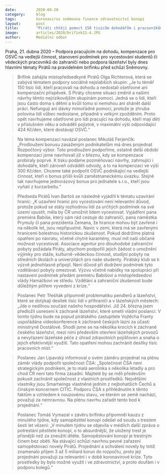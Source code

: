 ```yaml
---
date:         2020-04-20
category:     blog
tags:         koronavirus sněmovna finance zdravotnictví konopí
layout:       post
title:        "Piráti chtějí pomoct 150 tisícům dohodářům i pracovníkům v lázeňství, státní podporu soukromé společnosti ČSA odmítají"
image:        articles/2020/brifink21-4.JPG
author:       Mediální odbor
---
```




Praha, 21. dubna 2020 – Podpora pracujícím na dohodu, kompenzace pro OSVČ na vedlejší činnost, stanovení podmínek pro vycestování studentů či vědeckých pracovníků do zahraničí nebo podpora lázeňství byly dnes hlavními tématy Pirátů na pravidelném brífinku před schůzí Sněmovny.

> Brífink zahájila místopředsedkyně Pirátů Olga Richterová, která se zabývá tématem podpory sociálně nejslabších skupin: „Je tu téměř 150 tisíc lidí, kteří pracovali na dohodu a nedostali ošetřovné ani kompenzační příspěvek. S Piráty chceme situaci změnit a našimi návrhy těmto nejrizikovějším skupinám pomoci. Jedná se o lidi, kteří jsou často doma s dětmi a kvůli tomu si nemohou ani shánět další práci. Nefungují ani dávky mimořádné pomoci, protože je zhruba polovina lidí vůbec nedostane, případně s velkým zpožděním. Proto opět navrhujeme ošetřovné pro lidi pracující na dohodu, kteří mají děti v příslušném věku a odváděli pojistné, v maximální výši odpovídající 424 Kč/den, které dostávají OSVČ.“

> Na téma kompenzací navázal poslanec Mikuláš Ferjenčík: „Prodloužení bonusu zasaženým podnikatelům má dnes projednat Rozpočtový výbor. Toto prodloužení podpoříme, ostatně delší období kompenzací jsme navrhovali již v březnu, kdy se kompenzace probíraly poprvé. K tisku podáme pozměňovací návrhy, zahrnující i dohodáře, kteří zároveň odváděli odvody, a to na kompenzaci ve výši 300 Kč/den. Chceme také podpořit OSVČ podnikající na vedlejší činnost, kteří o bonus přišli kvůli zaměstnaneckému úvazku. Stejně tak navrhujeme jednorázový bonus pro jednatele s.r.o., kteří jsou vyňati z kurzarbeitu.“

> Předseda Pirátů Ivan Bartoš se následně vyjádřil k tématu uzavírání hranic: „K uzavření hranic pro vycestování není relevantní důvod, protože pokud se státy rozhodnou lidi za určitých podmínek na své území vpustit, měla by ČR umožnit lidem vycestovat.  Vyjádření pana premiéra Babiše, který sám rád cestuje do zahraničí, pana náměstka Prymuly či pana prezidenta Zemana, že hranice mohou být zavřené i na několik let, jsou nepřípustné. Navíc v zemi, která má se zavřenými hranicemi bolestnou historickou zkušenost. Pokud dodržíme platná opatření po návratu, včetně chytré karantény, musí mít naši občané možnost vycestovat. Asociace agentur pro dlouhodobé zahraniční pobyty požádala Piráty, abychom podpořili jejich žádost o umožnění výjimky pro stáže, kulturně-vědeckou činnost, studijní pobyty na středních školách a univerzitách pro naše studenty. Pirátský klub se k výzvě jednohlasně připojil. Není důvod při dodržení podmínek tyto vzdělávací pobyty omezovat. Výzvu včetně nabídky na spolupráci při nastavení podmínek předám premiéru Babišovi a místopředsedovi vlády Hamáčkovi ve středu. Vzdělání a zahraniční zkušenost bude důležitým pilířem vyvedení z krize.“

> Poslanec Petr Třešňák připomněl problematiku pendlerů a lázeňství, které se dotýkají desítek tisíc lidí v příhraničí a v lázeňských městech: „Jde o nedílnou součást našeho hospodářství. Již 24. března jsem předložil usnesení k záchraně lázeňství, které smetli vládní poslanci. V tomto týdnu bude na popud pirátského zastupitele Vojtěcha Franty uspořádána videokonference k záchraně českých lázní za účasti ministryně Dostálové. Shodli jsme se na několika krocích k záchraně českého lázeňství, mezi nimi především otevření lázeňských provozů a nevyřazení lázeňské péče z úhrad zdravotních pojišťoven a snaha o jejich efektivnější využití. Tato opatření mohou zachránit desítky tisíc pracovních míst.“ 

> Poslanec Jan Lipavský informoval o svém záměru projednat na plénu záměr vlády podpořit společnost ČSA: „Společnost ČSA není strategickým podnikem, je to malá aerolinka s několika letadly a pro chod ČR není tato firma zásadní. Majitelé by se měli především pokusit zachránit společnost z vlastních prostředků. Největšími vlastníky jsou Smartwings vlastněné jedním z nejbohatších Čechů a čínským koncernem CITIC. Podporu ČSA s přihlédnutím k těmto faktům a vzhledem k nouzovému stavu, ve kterém se země nachází, považuji za nemravnou. Na plénu navrhu zařadit tento bod k projednání.“ 

> Poslanec Tomáš Vymazal v závěru brífinku připomněl kauzu z minulého týdne, kdy samopěstitel konopí odešel od soudu s trestem šesti let vězení: „V minulém týdnu se objevila v médiích další zpráva o potrestání pěstitele konopí, o to absurdnější, že uložený trest je přísnější než za zneužití dítěte. Samopěstování konopí je trestným činem bez oběti. Na stávající schůzi navrhnu pevné zařazení samopěstovací novely Pirátů. Projednání a schválení novely by totiž znamenalo příjem 3 až 5 miliard korun do rozpočtu, proto její projednání považuji za relevantní i v době koronavirové krize. Tyto prostředky by bylo možné využít i ve zdravotnictví, a proto doufám i v podporu kolegů.“
